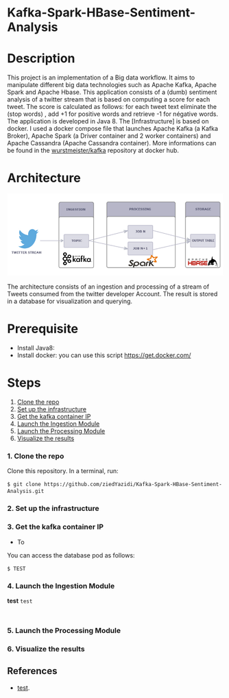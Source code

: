 # Kafka-Spark-HBase-Sentiment-Analysis
# Description
This project is an implementation of a Big data workflow. It aims to manipulate different big data technologies such as Apache Kafka, Apache Spark and Apache Hbase. This application consists of a (dumb) sentiment analysis of a twitter stream that is based on computing a score for each tweet. The score is calculated as follows: for each tweet text eliminate the (stop words) , add +1 for positive words and retrieve  -1 for négative words.
The application is developed in Java 8.
The [Infrastructure] is based on docker. I used a docker compose file that launches Apache Kafka (a Kafka Broker), Apache Spark (a Driver container and 2 worker containers) and Apache Cassandra (Apache Cassandra container). More informations can be found in the [wurstmeister/kafka](https://hub.docker.com/r/wurstmeister/kafka) repository at docker hub.
 


# Architecture

![Big data workflow](Architecture.jpg)

The architecture consists of an ingestion and processing of a stream of Tweets consumed from the twitter developer Account. The result is stored in a database for visualization and querying.

 # Prerequisite

* Install Java8: 
* Install docker: you can use this script https://get.docker.com/

# Steps
1. [Clone the repo](#1-clone-the-repo)
2. [Set up the infrastructure](#2-Set-up-the-Kong-Ingress-Controller)
3. [Get the kafka container IP](#2-Set-up-the-Kong-Ingress-Controller)
4. [Launch the Ingestion Module](#3-create-the-database-service)
5. [Launch the Processing Module](#4-create-the-spring-boot-microservices)
6. [Visualize the results](#5-deploy-the-microservices)

### 1. Clone the repo

Clone this repository. In a terminal, run:

```
$ git clone https://github.com/ziedYazidi/Kafka-Spark-HBase-Sentiment-Analysis.git
```

### 2. Set up the infrastructure

### 3. Get the kafka container IP


* To 


You can access the database pod as follows:
```
$ TEST
```

### 4. Launch the Ingestion Module

**test** `test`



```bash
```

```yaml
```

### 5. Launch the Processing Module



### 6. Visualize the results



## References
* [test](url).


